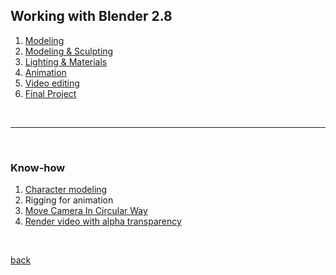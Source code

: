 ## Working with Blender 2.8

1. [Modeling](https://www.youtube.com/watch?v=EIkB1zjWgxI)
2. [Modeling & Sculpting](https://www.youtube.com/watch?v=2CwizAYdaRc&t=35s)
3. [Lighting & Materials](https://www.youtube.com/watch?v=hlBPp0ERPyA&t=159s)
4. [Animation](https://www.youtube.com/watch?v=V6YpWpyV5xQ&t=207s)
5. [Video editing](https://www.youtube.com/watch?v=GaZeoINydXU&t=75s)
6. [Final Project](https://www.youtube.com/watch?v=QOp7FmoBatk)

<br>

-----------------

<br>

### Know-how
1. [Character modeling](https://youtu.be/q8wpgZSwlBk)
2. Rigging for animation
3. [Move Camera In Circular Way](https://youtu.be/5XUJoyZUh1o)
4. [Render video with alpha transparency](https://youtu.be/Q_L-Q4DQtKw)

<br>

[back](/CN409/)

